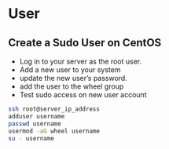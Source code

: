 # User

## Create a Sudo User on CentOS

- Log in to your server as the root user.
- Add a new user to your system
- update the new user’s password.
- add the user to the wheel group
- Test sudo access on new user account

```bash
ssh root@server_ip_address
adduser username
passwd username
usermod -aG wheel username
su - username
```